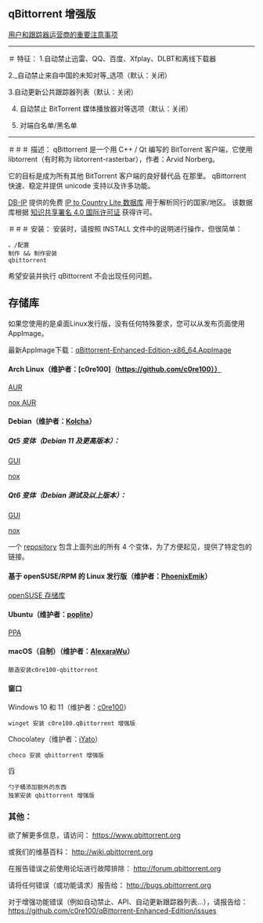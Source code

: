 qBittorrent 增强版
------------------------------------------
[用户和跟踪器运营商的重要注意事项](NOTE.md)
**********************************
＃ 特征：
1.自动禁止迅雷、QQ、百度、Xfplay、DLBT和离线下载器

2._自动禁止来自中国的未知对等_选项（默认：关闭）

3.自动更新公共跟踪器列表（默认：关闭）

4. 自动禁止 BitTorrent 媒体播放器对等选项（默认：关闭）

5. 对端白名单/黑名单
**********************************
＃＃＃ 描述：
qBittorrent 是一个用 C++ / Qt 编写的 BitTorrent 客户端，它使用
libtorrent（有时称为 libtorrent-rasterbar），作者：Arvid Norberg。

它的目标是成为所有其他 BitTorrent 客户端的良好替代品
在那里。 qBittorrent 快速、稳定并提供 unicode
支持以及许多功能。

[DB-IP](https://db-ip.com/) 提供的免费 [IP to Country Lite 数据库](https://db-ip.com/db/download/ip-to-country-lite) 用于解析同行的国家/地区。 该数据库根据 [知识共享署名 4.0 国际许可证](https://creativecommons.org/licenses/by/4.0/) 获得许可。

＃＃＃ 安装：
安装时，请按照 INSTALL 文件中的说明进行操作，但很简单：

````
。/配置
制作 && 制作安装
qbittorrent
````

希望安装并执行 qBittorrent 不会出现任何问题。

## 存储库

如果您使用的是桌面Linux发行版，没有任何特殊要求，您可以从发布页面使用AppImage。

最新AppImage下载：[qBittorrent-Enhanced-Edition-x86_64.AppImage](https://github.com/c0re100/qBittorrent-Enhanced-Edition/releases/latest/download/qBittorrent-Enhanced-Edition-x86_64.AppImage)

#### Arch Linux（维护者：[c0re100]（https://github.com/c0re100））

[AUR](https://aur.archlinux.org/packages/qbittorrent-enhanced-git/)

[nox AUR](https://aur.archlinux.org/packages/qbittorrent-enhanced-nox-git/)

#### Debian（维护者：[Kolcha](https://github.com/Kolcha)）

##### Qt5 变体（Debian 11 及更高版本）：

[GUI](https://software.opensuse.org//download.html?project=home%3Anikoneko%3Atest&package=qbittorrent-enhanced)

[nox](https://software.opensuse.org//download.html?project=home%3Anikoneko%3Atest&package=qbittorrent-enhanced-nox)

##### Qt6 变体（Debian 测试及以上版本）：

[GUI](https://software.opensuse.org//download.html?project=home%3Anikoneko%3Atest&package=qbittorrent-enhanced-qt6)

[nox](https://software.opensuse.org//download.html?project=home%3Anikoneko%3Atest&package=qbittorrent-enhanced-nox-qt6)

一个 [repository](https://build.opensuse.org/project/show/home:nikoneko:test) 包含上面列出的所有 4 个变体，为了方便起见，提供了特定包的链接。

#### 基于 openSUSE/RPM 的 Linux 发行版（维护者：[PhoenixEmik](https://github.com/PhoenixEmik)）

[openSUSE 存储库](https://build.opensuse.org/package/show/home:PhoenixEmik/qbittorrent-enhanced-edition)

#### Ubuntu（维护者：[poplite](https://github.com/poplite)）

[PPA](https://launchpad.net/~poplite/+archive/ubuntu/qbittorrent-enhanced)

#### macOS（自制）（维护者：[AlexaraWu](https://github.com/AlexaraWu)）
````
酿造安装c0re100-qbittorrent
````

#### 窗口

Windows 10 和 11（维护者：[c0re100](https://github.com/c0re100)）

````
winget 安装 c0re100.qBittorrent 增强版
````

Chocolatey（维护者：[iYato](https://github.com/iYato)）

````
choco 安装 qbittorrent 增强版
````

舀

````
勺子桶添加额外的东西
独家安装 qbittorrent 增强版
````

### 其他：
欲了解更多信息，请访问：
https://www.qbittorrent.org

或我们的维基百科：
http://wiki.qbittorrent.org

在报告错误之前使用论坛进行故障排除：
http://forum.qbittorrent.org

请将任何错误（或功能请求）报告给：
http://bugs.qbittorrent.org

对于增强功能错误（例如自动禁止、API、自动更新跟踪器列表...），请报告给：
https://github.com/c0re100/qBittorrent-Enhanced-Edition/issues
